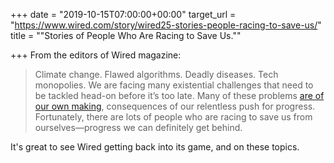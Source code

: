 +++
date = "2019-10-15T07:00:00+00:00"
target_url = "https://www.wired.com/story/wired25-stories-people-racing-to-save-us/"
title = "\"Stories of People Who Are Racing to Save Us.\""

+++
From the editors of Wired magazine:

> Climate change. Flawed algorithms. Deadly diseases. Tech monopolies. We are facing many existential challenges that need to be tackled head-on before it’s too late. Many of these problems [are of our own making](https://www.wired.com/story/wired25-work-together-fix-mess-we-made), consequences of our relentless push for progress. Fortunately, there are lots of people who are racing to save us from ourselves—progress we can definitely get behind.

It's great to see Wired getting back into its game, and on these topics.